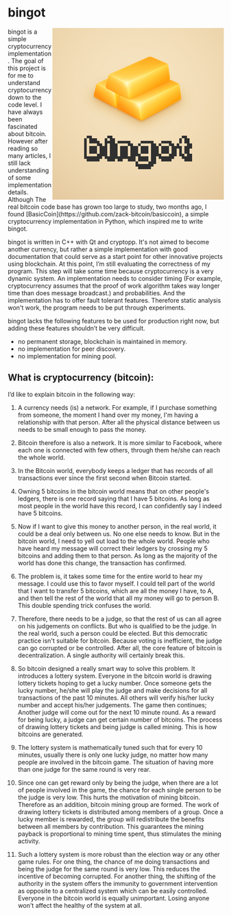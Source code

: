 bingot
======

<img style="float: right" src="bingot.png">
bingot is a simple cryptocurrency implementation. The goal of this project is for me to understand cryptocurrency down to the code level. I have always been fascinated about bitcoin. However after reading so many articles, I still lack understanding of some implementation details. Although The real bitcoin code base has grown too large to study, two months ago, I found [BasicCoin](https://github.com/zack-bitcoin/basiccoin), a simple cryptocurrency implementation in Python, which inspired me to write bingot. 

bingot is written in C++ with Qt and cryptopp. It's not aimed to become another currency, but rather a simple implementation with good documentation that could serve as a start point for other innovative projects using blockchain. At this point, I’m still evaluating the correctness of my program. This step will take some time because cryptocurrency is a very dynamic system. An implementation needs to consider timing (For example, cryptocurrency assumes that the proof of work algorithm takes way longer time than does message broadcast.) and probabilities. And the implementation has to offer fault tolerant features. Therefore static analysis won't work, the program needs to be put through experiments.

bingot lacks the following features to be used for production right now, but adding these features shouldn’t be very difficult.

+ no permanent storage, blockchain is maintained in memory.
+ no implementation for peer discovery.
+ no implementation for mining pool.

What is cryptocurrency (bitcoin):
-------------

I’d like to explain bitcoin in the following way:

1. A currency needs (is) a network. For example, if I purchase something from someone, the moment I hand over my money, I'm having a relationship with that person. After all the physical distance between us needs to be small enough to pass the money.

2. Bitcoin therefore is also a network. It is more similar to Facebook, where each one is connected with few others, through them he/she can reach the whole world.

3. In the Bitcoin world, everybody keeps a ledger that has records of all transactions ever since the first second when Bitcoin started.

4. Owning 5 bitcoins in the bitcoin world means that on other people's ledgers, there is one record saying that I have 5 bitcoins. As long as most people in the world have this record, I can confidently say I indeed have 5 bitcoins.

5. Now if I want to give this money to another person, in the real world, it could be a deal only between us. No one else needs to know. But in the bitcoin world, I need to yell out load to the whole world. People who have heard my message will correct their ledgers by crossing my 5 bitcoins and adding them to that person. As long as the majority of the world has done this change, the transaction has confirmed.

6. The problem is, it takes some time for the entire world to hear my message. I could use this to favor myself. I could tell part of the world that I want to transfer 5 bitcoins, which are all the money I have, to A, and then tell the rest of the world that all my money will go to person B. This double spending trick confuses the world.

7. Therefore, there needs to be a judge, so that the rest of us can all agree on his judgements on conflicts. But who is qualified to be the judge. In the real world, such a person could be elected. But this democratic practice isn't suitable for bitcoin. Because voting is inefficient, the judge can go corrupted or be controlled. After all, the core feature of bitcoin is decentralization. A single authority will certainly break this.

8. So bitcoin designed a really smart way to solve this problem. It introduces a lottery system. Everyone in the bitcoin world is drawing lottery tickets hoping to get a lucky number. Once someone gets the lucky number, he/she will play the judge and make decisions for all transactions of the past 10 minutes. All others will verify his/her lucky number and accept his/her judgements. The game then continues; Another judge will come out for the next 10 minute round. As a reward for being lucky, a judge can get certain number of bitcoins. The process of drawing lottery tickets and being judge is called mining. This is how bitcoins are generated.

9. The lottery system is mathematically tuned such that for every 10 minutes, usually there is only one lucky judge, no matter how many people are involved in the bitcoin game. The situation of having more than one judge for the same round is very rear.

10. Since one can get reward only by being the judge, when there are a lot of people involved in the game, the chance for each single person to be the judge is very low. This hurts the motivation of mining bitcoin. Therefore as an addition, bitcoin mining group are formed. The work of drawing lottery tickets is distributed among members of a group. Once a lucky member is rewarded, the group will redistribute the benefits between all members by contribution. This guarantees the mining payback is proportional to mining time spent, thus stimulates the mining activity. 

11. Such a lottery system is more robust than the election way or any other game rules. For one thing, the chance of me doing transactions and being the judge for the same round is very low. This reduces the incentive of becoming corrupted. For another thing, the shifting of the authority in the system offers the immunity to government intervention as opposite to a centralized system which can be easily controlled. Everyone in the bitcoin world is equally unimportant. Losing anyone won't affect the healthy of the system at all.